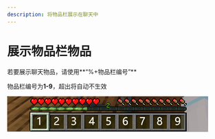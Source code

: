 ```yaml
---
description: 将物品栏展示在聊天中
---
```


# 展示物品栏物品

若要展示聊天物品，请使用**“%+物品栏编号”**

物品栏编号为**1-9**，超出将自动不生效

![](<../.gitbook/assets/image (5).png>)
